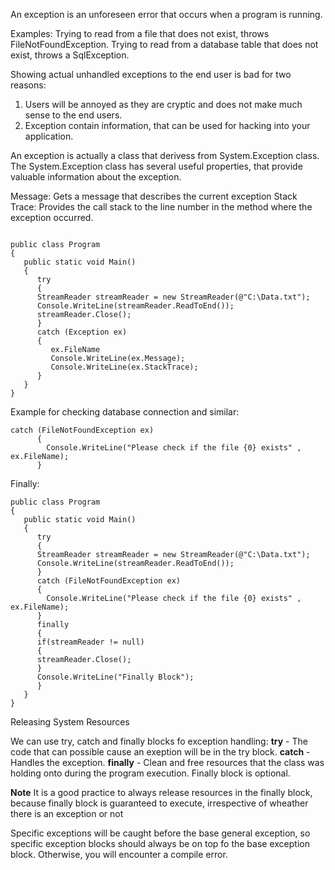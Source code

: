 An exception is an unforeseen error that occurs when a program is running.

Examples:
Trying to read from a file that does not exist, throws FileNotFoundException.
Trying to read from a database table that does not exist, throws a SqlException.

Showing actual unhandled exceptions to the end user is bad for two reasons:

1. Users will be annoyed as they are cryptic and does not make much sense to the end users.
2. Exception contain information, that can be used for hacking into your application.

An exception is actually a class that derivess from System.Exception class. The System.Exception class has several useful properties, that provide valuable information about the exception.

Message: Gets a message that describes the current exception
Stack Trace: Provides the call stack to the line number in the method where the exception occurred.

```

public class Program 
{
   public static void Main()
   {
      try
      {
      StreamReader streamReader = new StreamReader(@"C:\Data.txt");
      Console.WriteLine(streamReader.ReadToEnd());
      streamReader.Close();
      }
      catch (Exception ex)
      {
         ex.FileName
         Console.WriteLine(ex.Message);
         Console.WriteLine(ex.StackTrace);
      }
   }
}
```

Example for checking database connection and similar:

```
catch (FileNotFoundException ex)
      {
        Console.WriteLine("Please check if the file {0} exists" , ex.FileName);
      }
```

Finally:

```
public class Program 
{
   public static void Main()
   {
      try
      {
      StreamReader streamReader = new StreamReader(@"C:\Data.txt");
      Console.WriteLine(streamReader.ReadToEnd());
      }
      catch (FileNotFoundException ex)
      {
        Console.WriteLine("Please check if the file {0} exists" , ex.FileName);
      }
      finally
      {
      if(streamReader != null)
      {
      streamReader.Close();
      }
      Console.WriteLine("Finally Block");
      }
   }
}
```

Releasing System Resources

We can use try, catch and finally blocks fo exception handling:
**try** - The code that can possible cause an exeption will be in the try block.
**catch** - Handles the exception.
**finally** - Clean and free resources that the class was holding onto during the program execution. Finally block is optional.

**Note** It is a good practice to always release resources in the finally block, because finally block is guaranteed to execute, irrespective of wheather there is an exception or not

Specific exceptions will be caught before the base general exception, so specific exception blocks should always be on top fo the base exception block.
Otherwise, you will encounter a compile error.
